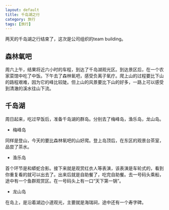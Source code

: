 ```yaml
---
layout: default
title: 千岛湖之行
category: 旅行
tags: [旅行]
---
```


两天的千岛湖之行结束了，这次是公司组织的team building。

森林氧吧
---

周六上午，结果将近六小时的车程，到达了千岛湖观光区。到达景区后，在一个农家菜馆中吃了中饭。下午去了森林氧吧，感受负离子氧疗。爬上山的过程要比下山的路程艰难，因为它的峰比较陡。但上山的风景要比下山的好多，一路上可以感受到清澈的溪水往山下流。

千岛湖
---

周日起来，吃过早饭后，准备千岛湖的群岛。分别去了梅峰岛，渔乐岛，龙山岛。

* 梅峰岛

同样是登山，今天的要比森林氧吧的山好爬。登上岛顶后，在东区的观景台茶室，品尝了茶水。

* 渔乐岛

首个环节是和蟒蛇合影。接下来就是观赏红衣人等表演，该表演是车轮式的，看到你重复看的就可以出去了。出来后就是自助餐了，吃完自助餐。去一号码头乘船，途中有一个鱼群观赏区。在一号码头上有一口“天下第一锅”。

* 龙山岛

在岛上，是沿着湖边小道观光，主要就是海瑞祠，途中还有一个寿字碑。

